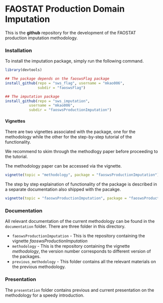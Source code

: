 # FAOSTAT Production Domain Imputation

This is the **github** repository for the development of the FAOSTAT
production imputation methodology.




### Installation
To install the imputation package, simply run the following command. 

```r
library(devtools)

## The package depends on the faoswsFlag package
install_github(repo = "sws_flag", username = "mkao006", 
               subdir = "faoswsFlag")

## The imputation package
install_github(repo = "sws_imputation", 
	       username = "mkao006", 
	       subdir = "faoswsProductionImputation")
```

#### Vignettes

There are two vignettes associated with the package, one for the
methodology while the other for the step-by-step tutorial of the
functionality.

We recommend to skim through the methodlogy paper before proceeding to
the tutorial.

The methodology paper can be accessed via the vignette.

```r
vignette(topic = "methodology", package = "faoswsProductionImputation")
```

The step by step explaination of functionality of the package is
described in a separate documentation also shipped with the pacakge.

```r
vignette(topic = "faoswsProductionImputation", package = "faoswsProductionImputation")
```



### Documentation

All relevant documentation of the current methodology can be found in
the `documentation` folder. There are three folder in this directory.

* `faoswsProductionImputation` - This is the repository containing the
  vignette *faoswsProductionImputation*
* `methodology` - This is the repository containing the vignette
  *methodology*, the version number corresponds to different version
  of the packages.
* `previous_methodology` - This folder contains all the relevant
  materials on the previous methodology.

### Presentation

The `presentation` folder contains previous and current presentation
on the methodology for a speedy introduction.

